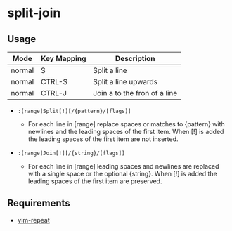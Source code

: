 split-join
==========

Usage
-----
| Mode   | Key Mapping | Description                    |
| ------ | ----------- | ------------------------------ |
| normal | S           | Split a line                   |
| normal | CTRL-S      | Split a line upwards           |
| normal | CTRL-J      | Join a to the fron of a line   |

* `:[range]Split[!][/{pattern}/[flags]]`
    * For each line in [range] replace spaces or matches to {pattern} with
      newlines and the leading spaces of the first item. When [!] is added the
      leading spaces of the first item are not inserted.

* `:[range]Join[!][/{string}/[flags]]`
    * For each line in [range] leading spaces and newlines are replaced with a
      single space or the optional {string}. When [!] is added the leading
      spaces of the first item are preserved.

Requirements
------------
* [vim-repeat](https://github.com/tpope/vim-repeat)
